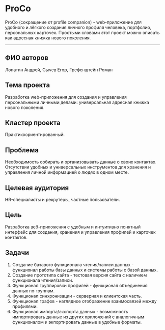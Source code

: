 # ProCo
ProCo (сокращение от profile companion) - web-приложение для удобного и лёгкого создания личного профиля человека, портфолио, персональных карточек. Простыми словами этот проект можно описать как адресная книжка нового поколения.
***

## ФИО авторов
Лопатин Андрей, Сычев Егор, Грефенштейн Роман

## Тема проекта
Разработка web-приложения для создания и управления персональными личными делами: универсальная адресная книжка нового поколения.

## Кластер проекта
Практикоориентированный.

## Проблема
Необходимость собирать и организовывать данные о своих контактах. Отсутствии удобных и универсальных инструментов для хранения и управления личной информацией о людях в одном месте.

## Целевая аудитория
HR-специалисты и рекрутеры, частные пользователи.

## Цель
Разработка веб-приложения с удобным и интуитивно понятный интерфейс для создания, хранения и управления профилей и карточек контактов.

## Задачи
1. Создание базавого функционала чтения/записи данных - функционал работы базы данных и системы работы с базой данных.
2. Создание прототипа сайта - тестовая версия сайта с наличием функционала чтения/записи.
3. Функционал группировки профилей - функционал объединения данных по группам.
4. Функционал синхронизации - серверная и клиентская часть.
5. Функционал графов - наглядное отображение взаимосвязей между профилями.
6. Функционал импорта/экспорта данных - возможность импортировать данные из других приложений с аналогичным функционалом и экпортировать данные в удобные форматы.
